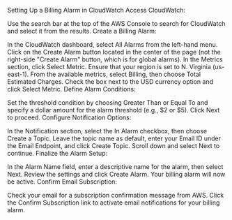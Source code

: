 Setting Up a Billing Alarm in CloudWatch
Access CloudWatch:

Use the search bar at the top of the AWS Console to search for CloudWatch and select it from the results.
Create a Billing Alarm:

In the CloudWatch dashboard, select All Alarms from the left-hand menu.
Click on the Create Alarm button located in the center of the page (not the right-side "Create Alarm" button, which is for global alarms).
In the Metrics section, click Select Metric.
Ensure that your region is set to N. Virginia (us-east-1).
From the available metrics, select Billing, then choose Total Estimated Charges. Check the box next to the USD currency option and click Select Metric.
Define Alarm Conditions:

Set the threshold condition by choosing Greater Than or Equal To and specify a dollar amount for the alarm threshold (e.g., $2 or $5).
Click Next to proceed.
Configure Notification Options:

In the Notification section, select the In Alarm checkbox, then choose Create a Topic.
Leave the topic name as default, enter your Email ID under the Email Endpoint, and click Create Topic.
Scroll down and select Next to continue.
Finalize the Alarm Setup:

In the Alarm Name field, enter a descriptive name for the alarm, then select Next.
Review the settings and click Create Alarm. Your billing alarm will now be active.
Confirm Email Subscription:

Check your email for a subscription confirmation message from AWS. Click the Confirm Subscription link to activate email notifications for your billing alarm.
